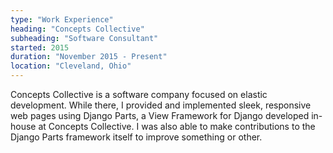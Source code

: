 ```yaml
---
type: "Work Experience"
heading: "Concepts Collective"
subheading: "Software Consultant"
started: 2015
duration: "November 2015 - Present"
location: "Cleveland, Ohio"
---
```


Concepts Collective is a software company focused on elastic development. While there, I provided and implemented sleek, responsive web pages using Django Parts, a View Framework for Django developed in-house at Concepts Collective. I was also able to make contributions to the Django Parts framework itself to improve something or other.  

